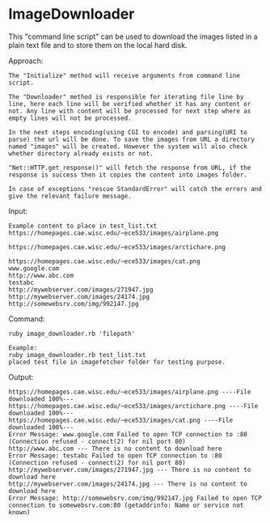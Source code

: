 # ImageDownloader
This "command line script" can be used to download the images listed in a plain text file and to store them on the local hard disk.

Approach:

	The "Initialize" method will receive arguments from command line script.

	The "Downloader" method is responsible for iterating file line by line, here each line will be verified whether it has any content or not. Any line with content will be processed for next step where as empty lines will not be processed.

	In the next steps encoding(using CGI to encode) and parsing(URI to parse) the url will be done. To save the images from URL a directory named "images" will be created. However the system will also check whether directory already exists or not.

	"Net::HTTP.get_response()" will fetch the response from URL, if the response is success then it copies the content into images folder.

	In case of exceptions "rescue StandardError" will catch the errors and give the relevant failure message.

Input:

	Example content to place in test_list.txt
	https://homepages.cae.wisc.edu/~ece533/images/airplane.png

	https://homepages.cae.wisc.edu/~ece533/images/arctichare.png

	https://homepages.cae.wisc.edu/~ece533/images/cat.png
	www.google.com
	http://www.abc.com
	testabc
	http://mywebserver.com/images/271947.jpg
	http://mywebserver.com/images/24174.jpg
	http://somewebsrv.com/img/992147.jpg

Command:

	ruby image_downloader.rb 'filepath'
  
	Example:
	ruby image_downloader.rb test_list.txt
	placed test file in imagefetcher folder for testing purpose.

Output:

	https://homepages.cae.wisc.edu/~ece533/images/airplane.png ----File downloaded 100%---
	https://homepages.cae.wisc.edu/~ece533/images/arctichare.png ----File downloaded 100%---
	https://homepages.cae.wisc.edu/~ece533/images/cat.png ----File downloaded 100%---
	Error Message: www.google.com Failed to open TCP connection to :80 (Connection refused - connect(2) for nil port 80)
	http://www.abc.com --- There is no content to download here
	Error Message: testabc Failed to open TCP connection to :80 (Connection refused - connect(2) for nil port 80)
	http://mywebserver.com/images/271947.jpg --- There is no content to download here
	http://mywebserver.com/images/24174.jpg --- There is no content to download here
	Error Message: http://somewebsrv.com/img/992147.jpg Failed to open TCP connection to somewebsrv.com:80 (getaddrinfo: Name or service not known)